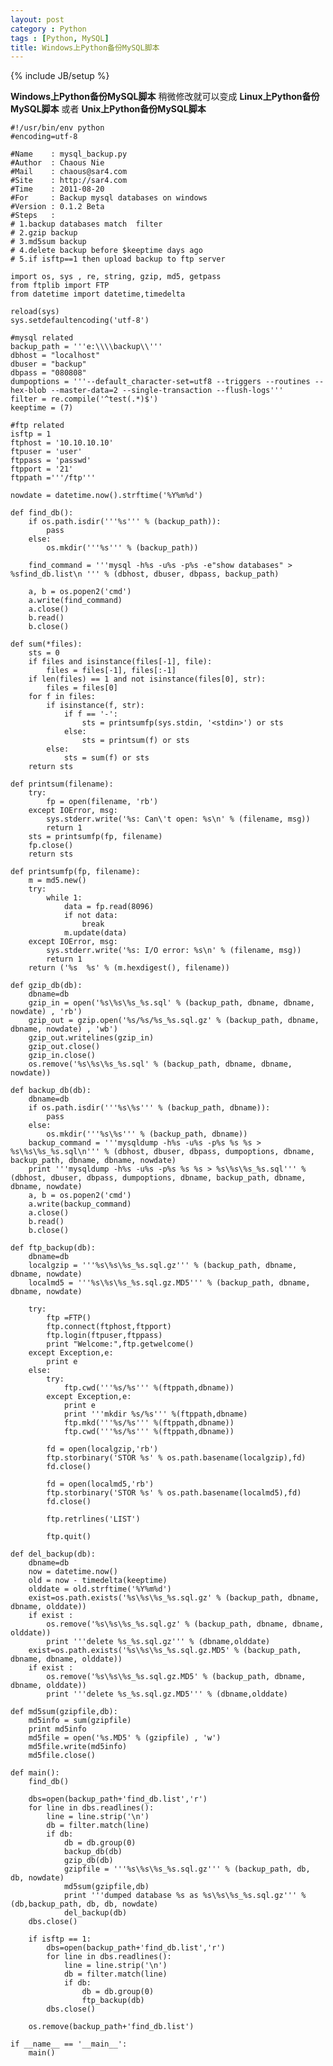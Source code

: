 ```yaml
---
layout: post
category : Python
tags : [Python, MySQL]
title: Windows上Python备份MySQL脚本
---
```

{% include JB/setup %}

**Windows上Python备份MySQL脚本**
稍微修改就可以变成
**Linux上Python备份MySQL脚本**
或者
**Unix上Python备份MySQL脚本**

    #!/usr/bin/env python
    #encoding=utf-8 

    #Name    : mysql_backup.py
    #Author  : Chaous Nie
    #Mail    : chaous@sar4.com
    #Site    : http://sar4.com
    #Time    : 2011-08-20
    #For     : Backup mysql databases on windows
    #Version : 0.1.2 Beta
    #Steps   :
    # 1.backup databases match  filter
    # 2.gzip backup
    # 3.md5sum backup
    # 4.delete backup before $keeptime days ago
    # 5.if isftp==1 then upload backup to ftp server

    import os, sys , re, string, gzip, md5, getpass
    from ftplib import FTP
    from datetime import datetime,timedelta

    reload(sys)
    sys.setdefaultencoding('utf-8')

    #mysql related
    backup_path = '''e:\\\\backup\\'''
    dbhost = "localhost"
    dbuser = "backup"
    dbpass = "080808"
    dumpoptions = '''--default_character-set=utf8 --triggers --routines --hex-blob --master-data=2 --single-transaction --flush-logs'''
    filter = re.compile('^test(.*)$')
    keeptime = (7)

    #ftp related
    isftp = 1
    ftphost = '10.10.10.10'
    ftpuser = 'user'
    ftppass = 'passwd'
    ftpport = '21'
    ftppath ='''/ftp'''

    nowdate = datetime.now().strftime('%Y%m%d')

    def find_db():
        if os.path.isdir('''%s''' % (backup_path)):
            pass
        else:
            os.mkdir('''%s''' % (backup_path))

        find_command = '''mysql -h%s -u%s -p%s -e"show databases" > %sfind_db.list\n ''' % (dbhost, dbuser, dbpass, backup_path) 

        a, b = os.popen2('cmd')
        a.write(find_command)
        a.close()
        b.read()
        b.close()

    def sum(*files):
        sts = 0
        if files and isinstance(files[-1], file):
            files = files[-1], files[:-1]
        if len(files) == 1 and not isinstance(files[0], str):
            files = files[0]
        for f in files:
            if isinstance(f, str):
                if f == '-':
                    sts = printsumfp(sys.stdin, '<stdin>') or sts
                else:
                    sts = printsum(f) or sts
            else:
                sts = sum(f) or sts
        return sts

    def printsum(filename):
        try:
            fp = open(filename, 'rb')
        except IOError, msg:
            sys.stderr.write('%s: Can\'t open: %s\n' % (filename, msg))
            return 1
        sts = printsumfp(fp, filename)
        fp.close()
        return sts

    def printsumfp(fp, filename):
        m = md5.new()
        try:
            while 1:
                data = fp.read(8096)
                if not data:
                    break
                m.update(data)
        except IOError, msg:
            sys.stderr.write('%s: I/O error: %s\n' % (filename, msg))
            return 1
        return ('%s  %s' % (m.hexdigest(), filename))

    def gzip_db(db):
        dbname=db
        gzip_in = open('%s\%s\%s_%s.sql' % (backup_path, dbname, dbname, nowdate) , 'rb')
        gzip_out = gzip.open('%s/%s/%s_%s.sql.gz' % (backup_path, dbname, dbname, nowdate) , 'wb')
        gzip_out.writelines(gzip_in)
        gzip_out.close()
        gzip_in.close()
        os.remove('%s\%s\%s_%s.sql' % (backup_path, dbname, dbname, nowdate))

    def backup_db(db):
        dbname=db
        if os.path.isdir('''%s\%s''' % (backup_path, dbname)):
            pass
        else:
            os.mkdir('''%s\%s''' % (backup_path, dbname))
        backup_command = '''mysqldump -h%s -u%s -p%s %s %s > %s\%s\%s_%s.sql\n''' % (dbhost, dbuser, dbpass, dumpoptions, dbname, backup_path, dbname, dbname, nowdate)
        print '''mysqldump -h%s -u%s -p%s %s %s > %s\%s\%s_%s.sql''' % (dbhost, dbuser, dbpass, dumpoptions, dbname, backup_path, dbname, dbname, nowdate)
        a, b = os.popen2('cmd')
        a.write(backup_command)
        a.close()
        b.read()
        b.close() 

    def ftp_backup(db):
        dbname=db
        localgzip = '''%s\%s\%s_%s.sql.gz''' % (backup_path, dbname, dbname, nowdate)
        localmd5 = '''%s\%s\%s_%s.sql.gz.MD5''' % (backup_path, dbname, dbname, nowdate)

        try:
            ftp =FTP()
            ftp.connect(ftphost,ftpport)
            ftp.login(ftpuser,ftppass)
            print "Welcome:",ftp.getwelcome()
        except Exception,e:
            print e
        else:
            try:
                ftp.cwd('''%s/%s''' %(ftppath,dbname))
            except Exception,e:
                print e
                print '''mkdir %s/%s''' %(ftppath,dbname)
                ftp.mkd('''%s/%s''' %(ftppath,dbname))
                ftp.cwd('''%s/%s''' %(ftppath,dbname))

            fd = open(localgzip,'rb')
            ftp.storbinary('STOR %s' % os.path.basename(localgzip),fd)
            fd.close()

            fd = open(localmd5,'rb')
            ftp.storbinary('STOR %s' % os.path.basename(localmd5),fd)
            fd.close()

            ftp.retrlines('LIST')

            ftp.quit()

    def del_backup(db):
        dbname=db
        now = datetime.now()
        old = now - timedelta(keeptime)
        olddate = old.strftime('%Y%m%d')
        exist=os.path.exists('%s\%s\%s_%s.sql.gz' % (backup_path, dbname, dbname, olddate))
        if exist :
            os.remove('%s\%s\%s_%s.sql.gz' % (backup_path, dbname, dbname, olddate))
            print '''delete %s_%s.sql.gz''' % (dbname,olddate)
        exist=os.path.exists('%s\%s\%s_%s.sql.gz.MD5' % (backup_path, dbname, dbname, olddate))
        if exist :
            os.remove('%s\%s\%s_%s.sql.gz.MD5' % (backup_path, dbname, dbname, olddate))
            print '''delete %s_%s.sql.gz.MD5''' % (dbname,olddate)

    def md5sum(gzipfile,db):
        md5info = sum(gzipfile)
        print md5info
        md5file = open('%s.MD5' % (gzipfile) , 'w')
        md5file.write(md5info)
        md5file.close()

    def main():
        find_db()

        dbs=open(backup_path+'find_db.list','r')
        for line in dbs.readlines():
            line = line.strip('\n')
            db = filter.match(line)
            if db:
                db = db.group(0)
                backup_db(db)
                gzip_db(db)
                gzipfile = '''%s\%s\%s_%s.sql.gz''' % (backup_path, db, db, nowdate)
                md5sum(gzipfile,db)
                print '''dumped database %s as %s\%s\%s_%s.sql.gz''' % (db,backup_path, db, db, nowdate)
                del_backup(db)
        dbs.close()

        if isftp == 1:
            dbs=open(backup_path+'find_db.list','r')
            for line in dbs.readlines():
                line = line.strip('\n')
                db = filter.match(line)
                if db:
                    db = db.group(0)
                    ftp_backup(db)
            dbs.close()

        os.remove(backup_path+'find_db.list')

    if __name__ == '__main__':
        main()